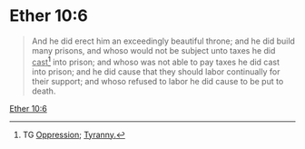 # Ether 10:6

> And he did erect him an exceedingly beautiful throne; and he did build many prisons, and whoso would not be subject unto taxes he did <u>cast</u>[^a] into prison; and whoso was not able to pay taxes he did cast into prison; and he did cause that they should labor continually for their support; and whoso refused to labor he did cause to be put to death.

[Ether 10:6](https://www.churchofjesuschrist.org/study/scriptures/bofm/ether/10?lang=eng&id=p6#p6)


[^a]: TG [Oppression](https://www.churchofjesuschrist.org/study/scriptures/tg/oppression?lang=eng); [Tyranny.](https://www.churchofjesuschrist.org/study/scriptures/tg/tyranny?lang=eng)

